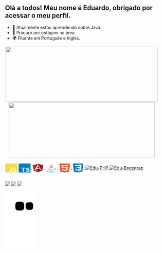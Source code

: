 ## Olá a todos! Meu nome é Eduardo, obrigado por acessar o meu perfil.

- 🌱 Atualmente estou aprendendo sobre Java.
- 🤔 Procuro por estágios na área.
- 🌍 Fluente em Português e Inglês.

<div align="center">
  <a href="https://github.com/EduardoBragadeOliveira">
  <img height="180em" width="500em" src="https://github-readme-stats.vercel.app/api?username=EduardoBragadeOliveira&show_icons=true&theme=dark&include_all_commits=true&count_private=true"/>
  <img height="180em" width="480em" src="https://github-readme-stats.vercel.app/api/top-langs/?username=EduardoBragadeOliveira&layout=compact&langs_count=7&theme=dark"/>
</div>
  
 <div style="display: inline_block"><br>
  <img align="center" alt="Edu-Js" height="30" width="40" src="https://raw.githubusercontent.com/devicons/devicon/master/icons/javascript/javascript-plain.svg">
  <img align="center" alt="Edu-TypeScript" height="30" width="40" src="https://github.com/devicons/devicon/blob/v2.15.1/icons/typescript/typescript-original.svg">
  <img align="center" alt="Edu-Angular" height="30" width="40" src="https://github.com/devicons/devicon/blob/v2.15.1/icons/angularjs/angularjs-original.svg">
  <img align="center" alt="Edu-Java" height="30" width="40" src="https://github.com/devicons/devicon/blob/v2.15.1/icons/java/java-original.svg">
  <img align="center" alt="Edu-HTML" height="30" width="40" src="https://raw.githubusercontent.com/devicons/devicon/master/icons/html5/html5-original.svg">
  <img align="center" alt="Edu-CSS" height="30" width="40" src="https://raw.githubusercontent.com/devicons/devicon/master/icons/css3/css3-original.svg">
  <img align="center" alt="Edu-PHP" height="30" width="40" src="https://cdn.jsdelivr.net/gh/devicons/devicon/icons/php/php-original.svg">
  <img align="center" alt="Edu-Bootstrap" height="30" width="40" src="https://cdn.jsdelivr.net/gh/devicons/devicon/icons/bootstrap/bootstrap-original.svg">
</div>

  ##
  
 <div>
  <a href="https://www.linkedin.com/in/eduardo-braga-de-oliveira-97973720a/" target="_blank"><img src="https://img.shields.io/badge/-LinkedIn-%230077B5?style=for-the-badge&logo=linkedin&logoColor=white" target="_blank"></a>
  <a href="https://www.instagram.com/eduardobragadeoliveira" target="_blank"><img src="https://img.shields.io/badge/-Instagram-%23E4405F?style=for-the-badge&logo=instagram&logoColor=white" target="_blank"></a>
  <a href = "mailto:eduardobragadeoliveira@gmail.com"><img src="https://img.shields.io/badge/-Gmail-%23333?style=for-the-badge&logo=gmail&logoColor=white" target="_blank"></a>
 </div>
  
![Snake animation](https://github.com/EduardoBragadeOliveira/EduardoBragadeOliveira/blob/output/github-contribution-grid-snake.svg)
